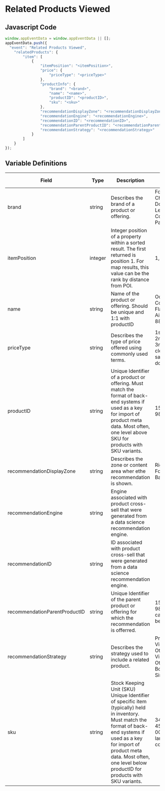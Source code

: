 # Related Products Viewed

### 

## Javascript Code
```js
window.appEventData = window.appEventData || [];
appEventData.push({
  "event": "Related Products Viewed",
    "relatedProducts": {
        "item": [
            {
                "itemPosition": "<itemPosition>",
                "price": {
                    "priceType": "<priceType>"
                },
                "productInfo": {
                    "brand": "<brand>",
                    "name": "<name>",
                    "productID": "<productID>",
                    "sku": "<sku>"
                },
                "recommendationDisplayZone": "<recommendationDisplayZone>",
                "recommendationEngine": "<recommendationEngine>",
                "recommendationID": "<recommendationID>",
                "recommendationParentProductID": "<recommendationParentProductID>",
                "recommendationStrategy": "<recommendationStrategy>"
            }
        ]
    }
});
```

## Variable Definitions

|Field|Type|Description|Example|Pattern|Min Length|Max Length|Minimum|Maximum|Multiple Of|
| --- | --- | --- | --- | --- | --- | --- | --- | --- | --- |
|brand|string|Describes the brand of a product or offering.|Ford, Chevrolet, Dodge, Levis, Columbia, Patagonia|||||||
|itemPosition|integer|Integer position of a property within a sorted result. The first returned is position 1. For map results, this value can be the rank by distance from POI.|1, 2, 3, 4, 5||||0|||
|name|string|Name of the product or offering.  Should be unique and 1:1 with productID|Oceana, Corsica, Flame Tech, Air Jordan 88|||||||
|priceType|string|Describes the type of price offered using commonly used terms. |1st mark, 2nd mark, 3rd mark, clearance, sale, doorbuster|||||||
|productID|string|Unique Identifier of a product or offering.  Must match the format of back-end systems if used as a key for import of product meta data. Most often, one level above SKU for products with SKU variants. |155, 65588, 987764448|||||||
|recommendationDisplayZone|string|Describes the zone or content area wher ethe recommendation is shown.|Right Rail, Footer, Top Bar|||||||
|recommendationEngine|string|Engine associated with product cross-sell that were generated from a data science recommendation engine.||||||||
|recommendationID|string|ID associated with product cross-sell that were generated from a data science recommendation engine.||||||||
|recommendationParentProductID|string|Unique Identifier of the parent product or offering for which the recommendation is offerred.|155, 65588, 987764448, cart, none, behavior|||||||
|recommendationStrategy|string|Describes the strategy used to include a related product.|Previously Viewed, Others Also Viewed, Others Bought With, Similar Item|||||||
|sku|string|Stock Keeping Unit \(SKU\) Unique Identifier of specific item \(typically\) held in inventory.  Must match the format of back-end systems if used as a key for import of product meta data. Most often, one level below productID for products with SKU variants. |34567890, 4567890, 00155-large-cornflower|||||||
